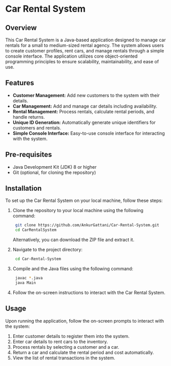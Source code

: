 # Car Rental System

## Overview
This Car Rental System is a Java-based application designed to manage car rentals for a small to medium-sized rental agency. The system allows users to create customer profiles, rent cars, and manage rentals through a simple console interface. The application utilizes core object-oriented programming principles to ensure scalability, maintainability, and ease of use.

## Features
- **Customer Management:** Add new customers to the system with their details.
- **Car Management:** Add and manage car details including availability.
- **Rental Management:** Process rentals, calculate rental periods, and handle returns.
- **Unique ID Generation:** Automatically generate unique identifiers for customers and rentals.
- **Simple Console Interface:** Easy-to-use console interface for interacting with the system.

## Pre-requisites
- Java Development Kit (JDK) 8 or higher
- Git (optional, for cloning the repository)

## Installation
To set up the Car Rental System on your local machine, follow these steps:

1. Clone the repository to your local machine using the following command:
   ```bash
   	git clone https://github.com/AnkurGattani/Car-Rental-System.git
   	cd CarRentalSystem
   ```
	Alternatively, you can download the ZIP file and extract it.

2. Navigate to the project directory:
   ```bash
   	cd Car-Rental-System
   ```
3. Compile and the Java files using the following command:
   ```bash
	javac *.java
	java Main
   ```

4. Follow the on-screen instructions to interact with the Car Rental System.

## Usage
Upon running the application, follow the on-screen prompts to interact with the system:

1. Enter customer details to register them into the system.
2. Enter car details to rent cars to the inventory.
3. Process rentals by selecting a customer and a car.
4. Return a car and calculate the rental period and cost automatically.
5. View the list of rental transactions in the system.